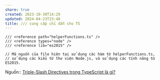 ```yaml
---
share: true
created: 2023-10-30T14:29
updated: 2024-04-23T23:48
title: /// cung cấp chỉ dẫn cho TS
---
```


```
/// <reference path="helperFunctions.ts" />
/// <reference types="node" />
/// <reference lib="es2015" />
 
// Mã nguồn của file hiện tại sử dụng các hàm từ helperFunctions.ts,
// sử dụng các kiểu từ thư viện Node.js, và sử dụng các tính năng từ ES2015.
```

Nguồn:: [Triple-Slash Directives trong TypeScript là gì?](https://freetuts.net/tripleslash-directives-trong-typescript-la-gi-6250.html)
